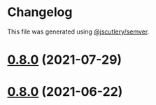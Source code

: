 # Changelog

This file was generated using [@jscutlery/semver](https://github.com/jscutlery/semver).

# [0.8.0](https://github.com/prenda-school/prenda-spark/compare/v0.7.3...v0.8.0) (2021-07-29)



# [0.8.0](https://github.com/prenda-school/prenda-spark/compare/v0.7.3...v0.8.0) (2021-06-22)
